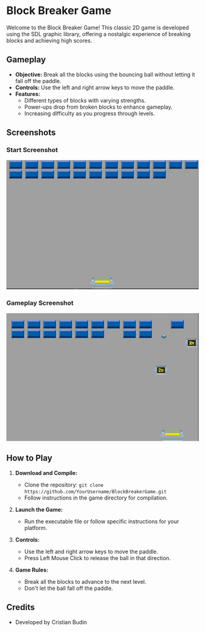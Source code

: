 # Block Breaker Game

Welcome to the Block Breaker Game! This classic 2D game is developed using the SDL graphic library, offering a nostalgic experience of breaking blocks and achieving high scores.

## Gameplay

- **Objective:** Break all the blocks using the bouncing ball without letting it fall off the paddle.
- **Controls:** Use the left and right arrow keys to move the paddle.
- **Features:**
  - Different types of blocks with varying strengths.
  - Power-ups drop from broken blocks to enhance gameplay.
  - Increasing difficulty as you progress through levels.

## Screenshots

### Start Screenshot
![Start Screenshot](/screenshots/Start.PNG)

### Gameplay Screenshot
![Gameplay Screenshot](/screenshots/Gameplay.PNG)

## How to Play

1. **Download and Compile:**
   - Clone the repository: `git clone https://github.com/YourUsername/BlockBreakerGame.git`
   - Follow instructions in the game directory for compilation.

2. **Launch the Game:**
   - Run the executable file or follow specific instructions for your platform.

3. **Controls:**
   - Use the left and right arrow keys to move the paddle.
   - Press Left Mouse Click to release the ball in that direction.

4. **Game Rules:**
   - Break all the blocks to advance to the next level.
   - Don't let the ball fall off the paddle.

## Credits

- Developed by Cristian Budin

